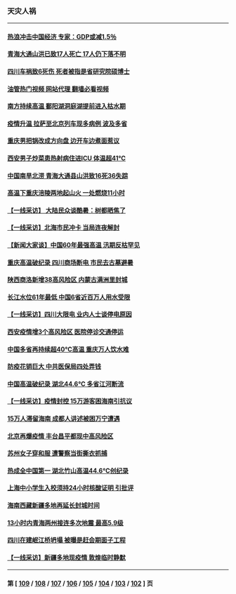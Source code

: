 ### 天灾人祸
---
#### [热浪冲击中国经济 专家：GDP或减1.5％](../../pages/ncid280/n13805839.md?08191645) 
#### [青海大通山洪已致17人死亡 17人仍下落不明](../../pages/ncid280/n13805675.md?08191645) 
#### [四川车祸致6死伤 死者被指是省研究院硕博士](../../pages/ncid280/n13805643.md?08191645) 
#### [油管热门视频 网站代理 翻墙必看视频](http://209.222.30.114:81/youtube.html?08191645)
#### [南方持续高温 鄱阳湖洞庭湖提前进入枯水期](../../pages/ncid280/n13805494.md?08191645) 
#### [疫情升温 拉萨至北京列车现多病例 波及多省](../../pages/ncid280/n13805023.md?08191645) 
#### [重庆男把锅改成方向盘 边开车边煮面惹议](../../pages/ncid280/n13805147.md?08191645) 
#### [西安男子炒菜患热射病住进ICU 体温超41℃](../../pages/ncid280/n13805038.md?08191645) 
#### [中国南旱北涝 青海大通县山洪致16死36失踪](../../pages/ncid280/n13804928.md?08191645) 
#### [高温下重庆涪陵两地起山火 一处燃烧11小时](../../pages/ncid280/n13804885.md?08191645) 
#### [【一线采访】 大陆民众谈酷暑：树都晒焦了](../../pages/ncid280/n13804823.md?08191645) 
#### [【一线采访】北海市民冲卡 当局连夜解封](../../pages/ncid280/n13804394.md?08191645) 
#### [【新闻大家谈】中国60年最强高温 汛期反枯罕见](../../pages/ncid280/n13804532.md?08191645) 
#### [重庆高温破纪录 四川商场断电 市民去古墓避暑](../../pages/ncid280/n13804468.md?08191645) 
#### [陕西商洛新增38高风险区 内蒙古满洲里封城](../../pages/ncid280/n13804403.md?08191645) 
#### [长江水位61年最低 中国6省近百万人用水受限](../../pages/ncid280/n13804116.md?08191645) 
#### [【一线采访】四川大限电 业内人士谈停电原因](../../pages/ncid280/n13803685.md?08191645) 
#### [西安疫情增3个高风险区 医院停诊交通停运](../../pages/ncid280/n13803699.md?08191645) 
#### [中国多省再持续超40℃高温 重庆万人饮水难](../../pages/ncid280/n13803329.md?08191645) 
#### [防疫花销巨大 中共医保局四处弄钱](../../pages/ncid280/n13803275.md?08191645) 
#### [中国高温破纪录 湖北44.6℃ 多省江河断流](../../pages/ncid280/n13803212.md?08191645) 
#### [【一线采访】疫情封控 15万游客困海南引抗议](../../pages/ncid280/n13802950.md?08191645) 
#### [15万人滞留海南 成都人讲述被困万宁遭遇](../../pages/ncid280/n13802777.md?08191645) 
#### [北京再爆疫情 丰台昌平都现中高风险区](../../pages/ncid280/n13802921.md?08191645) 
#### [苏州女子穿和服 遭警察当街撕衣抓捕](../../pages/ncid280/n13802941.md?08191645) 
#### [热成全中国第一 湖北竹山高温44.6℃创纪录](../../pages/ncid280/n13802863.md?08191645) 
#### [上海中小学生入校须持24小时核酸证明 引批评](../../pages/ncid280/n13802739.md?08191645) 
#### [海南西藏新疆多地再延长封城时间](../../pages/ncid280/n13802667.md?08191645) 
#### [13小时内青海两州接连多次地震 最高5.9级](../../pages/ncid280/n13802662.md?08191645) 
#### [四川在建岷江桥坍塌 被曝是赶会期面子工程](../../pages/ncid280/n13802501.md?08191645) 
#### [【一线采访】新疆多地现疫情 敦煌临时静默](../../pages/ncid280/n13802256.md?08191645) 

---
#### 第 [ [109](./109.md?08191645) / [108](./108.md?08191645) / [107](./107.md?08191645) / [106](./106.md?08191645) / [105](./105.md?08191645) / [104](./104.md?08191645) / [103](./103.md?08191645) / [102](./102.md?08191645) ] 页
